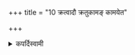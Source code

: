+++
title = "10 क्रत्वादौ क्रतुकामङ् कामयेत"

+++

<details><summary>कपर्दिस्वामी</summary>


<details>

<details><summary>हरदत्तः</summary>


<details>

<details><summary>Müller</summary>

A sacrificer wishes the object of his sacrifice at the beginning of the sacrifice.

#####  Commentary

Some MSS. read kāmayeta, 'he should wish,' but the commentator explains that such a command (vidhi) is unnecessary, because it is natural to form a wish (svataḥ siddhatvāt).
</details>

<details><summary>थिते</summary>

क्रत्वादौ क्रतुकामं कामयेत १०
</details>

